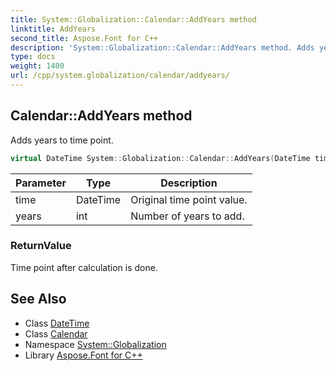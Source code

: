```yaml
---
title: System::Globalization::Calendar::AddYears method
linktitle: AddYears
second_title: Aspose.Font for C++
description: 'System::Globalization::Calendar::AddYears method. Adds years to time point in C++.'
type: docs
weight: 1400
url: /cpp/system.globalization/calendar/addyears/
---
```

## Calendar::AddYears method


Adds years to time point.

```cpp
virtual DateTime System::Globalization::Calendar::AddYears(DateTime time, int years) const
```


| Parameter | Type | Description |
| --- | --- | --- |
| time | DateTime | Original time point value. |
| years | int | Number of years to add. |

### ReturnValue

Time point after calculation is done.

## See Also

* Class [DateTime](../../../system/datetime/)
* Class [Calendar](../)
* Namespace [System::Globalization](../../)
* Library [Aspose.Font for C++](../../../)

